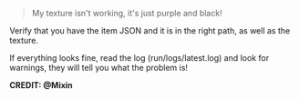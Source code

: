 > My texture isn't working, it's just purple and black!

Verify that you have the item JSON and it is in the right path, as well as the texture.

If everything looks fine, read the log (run/logs/latest.log) and look for warnings, they will tell you what the problem is!
  
**CREDIT: @Mixin**